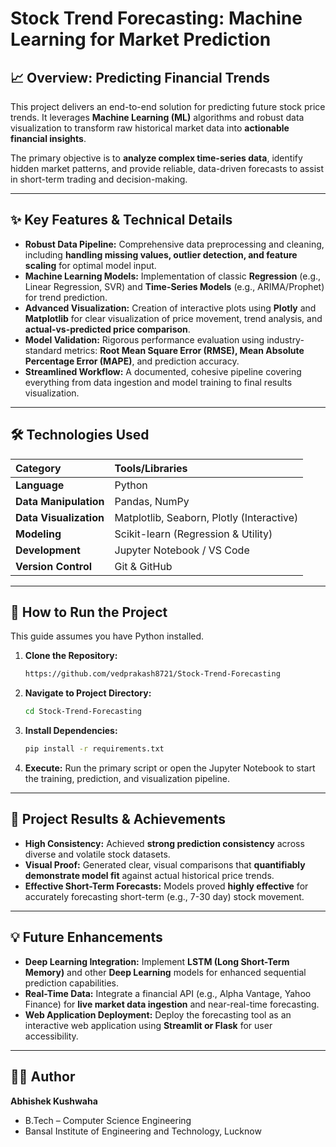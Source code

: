 # Stock Trend Forecasting: Machine Learning for Market Prediction

## 📈 Overview: Predicting Financial Trends

This project delivers an end-to-end solution for predicting future stock price trends. It leverages **Machine Learning (ML)** algorithms and robust data visualization to transform raw historical market data into **actionable financial insights**.

The primary objective is to **analyze complex time-series data**, identify hidden market patterns, and provide reliable, data-driven forecasts to assist in short-term trading and decision-making.

---

## ✨ Key Features & Technical Details

* **Robust Data Pipeline:** Comprehensive data preprocessing and cleaning, including **handling missing values, outlier detection, and feature scaling** for optimal model input.
* **Machine Learning Models:** Implementation of classic **Regression** (e.g., Linear Regression, SVR) and **Time-Series Models** (e.g., ARIMA/Prophet) for trend prediction.
* **Advanced Visualization:** Creation of interactive plots using **Plotly** and **Matplotlib** for clear visualization of price movement, trend analysis, and **actual-vs-predicted price comparison**.
* **Model Validation:** Rigorous performance evaluation using industry-standard metrics: **Root Mean Square Error (RMSE), Mean Absolute Percentage Error (MAPE)**, and prediction accuracy.
* **Streamlined Workflow:** A documented, cohesive pipeline covering everything from data ingestion and model training to final results visualization.

---

## 🛠️ Technologies Used

| Category | Tools/Libraries |
| :--- | :--- |
| **Language** | Python |
| **Data Manipulation** | Pandas, NumPy |
| **Data Visualization** | Matplotlib, Seaborn, Plotly (Interactive) |
| **Modeling** | Scikit-learn (Regression & Utility) |
| **Development** | Jupyter Notebook / VS Code |
| **Version Control** | Git & GitHub |

---

## 🚀 How to Run the Project

This guide assumes you have Python installed.

1.  **Clone the Repository:**
    ```bash
    https://github.com/vedprakash8721/Stock-Trend-Forecasting
    ```

2.  **Navigate to Project Directory:**
    ```bash
    cd Stock-Trend-Forecasting
    ```

3.  **Install Dependencies:**
    ```bash
    pip install -r requirements.txt
    ```

4.  **Execute:** Run the primary script or open the Jupyter Notebook to start the training, prediction, and visualization pipeline.

---

## 🎯 Project Results & Achievements

* **High Consistency:** Achieved **strong prediction consistency** across diverse and volatile stock datasets.
* **Visual Proof:** Generated clear, visual comparisons that **quantifiably demonstrate model fit** against actual historical price trends.
* **Effective Short-Term Forecasts:** Models proved **highly effective** for accurately forecasting short-term (e.g., 7-30 day) stock movement.

---

## 💡 Future Enhancements

* **Deep Learning Integration:** Implement **LSTM (Long Short-Term Memory)** and other **Deep Learning** models for enhanced sequential prediction capabilities.
* **Real-Time Data:** Integrate a financial API (e.g., Alpha Vantage, Yahoo Finance) for **live market data ingestion** and near-real-time forecasting.
* **Web Application Deployment:** Deploy the forecasting tool as an interactive web application using **Streamlit or Flask** for user accessibility.

---

## 👨‍💻 Author

**Abhishek Kushwaha**
* B.Tech – Computer Science Engineering
* Bansal Institute of Engineering and Technology, Lucknow
